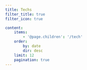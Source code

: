 ```yaml
---
title: Techs
filter_title: true
filter_icon: true

content:
    items: 
        - '@page.children': '/tech'
    order:
        by: date
        dir: desc
    limit: 12
    pagination: true
---
```

